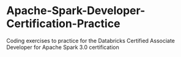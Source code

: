 # Apache-Spark-Developer-Certification-Practice
Coding exercises to practice for the Databricks Certified Associate Developer for Apache Spark 3.0 certification
